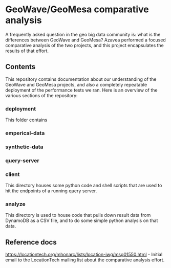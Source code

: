 # GeoWave/GeoMesa comparative analysis

A frequently asked question in the geo big data community is: what is the differences between GeoWave and GeoMesa? Azavea performed a focused comparative analysis of the two projects, and this project encapsulates the results of that effort.

## Contents

This repository contains documentation about our understanding of the GeoWave and GeoMesa projects, and also a completely repeatable deployment of the performance tests we ran. Here is an overview of the various sections of the repository:

### deployment

This folder contains

### emperical-data

### synthetic-data

### query-server

### client

This directory houses some python code and shell scripts that are used to hit the endpoints of a running query server.

### analyze

This directory is used to house code that pulls down result data from DynamoDB as a CSV file, and to do some simple python analysis on that data.

## Reference docs

https://locationtech.org/mhonarc/lists/location-iwg/msg01550.html - Initial email to the LocationTech mailing list about the comparative analysis effort.
